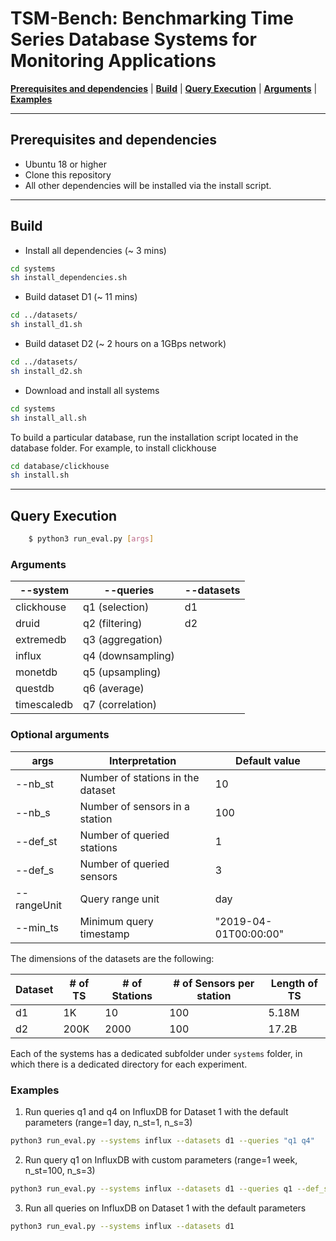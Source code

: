 # TSM-Bench: Benchmarking Time Series Database Systems for Monitoring Applications


[**Prerequisites and dependencies**](#prerequisites) | [**Build**](#build) | [**Query Execution**](#Query_Execution) | [**Arguments**](#arguments) | [**Examples**](#examples)

___
## Prerequisites and dependencies

- Ubuntu 18 or higher
- Clone this repository
- All other dependencies will be installed via the install script.

___
## Build

- Install all dependencies (~ 3 mins)

```bash
cd systems
sh install_dependencies.sh
```

- Build dataset D1 (~ 11 mins)

```bash
cd ../datasets/
sh install_d1.sh
```

- Build dataset D2 (~ 2 hours on a 1GBps network)

```bash
cd ../datasets/
sh install_d2.sh
```


- Download and install all systems

```bash
cd systems
sh install_all.sh
```

To build a particular database, run the installation script located in the database folder. For example, to install clickhouse

```bash
cd database/clickhouse
sh install.sh
```



___
## Query Execution


```bash
	$ python3 run_eval.py [args]
```

### Arguments 
| --system | --queries | --datasets |
| ------ | ------ | ------ |
| clickhouse | q1 (selection) | d1 |
| druid | q2 (filtering) | d2 |
| extremedb | q3 (aggregation) |  |
| influx | q4 (downsampling) |  |
| monetdb | q5 (upsampling) |  |
| questdb | q6 (average) | |
| timescaledb | q7 (correlation) | |


### Optional arguments

 | args  |  Interpretation | Default value | 
 | --------    | ------- | ------- | 
 | --nb_st   |  Number of stations in the dataset | 10
 | --nb_s   |  Number of sensors in a station | 100
 | --def_st   |   Number of queried stations | 1
 | --def_s   |   Number of queried sensors | 3
 | --rangeUnit   |  Query range unit | day
 | --min_ts   |   Minimum query timestamp | "2019-04-01T00:00:00" | --max_ts   |   Maximum query timestamp | "2019-04-30T00:00:00"


The dimensions of the datasets are the following:

| Dataset | # of TS | # of Stations | # of Sensors per station | Length of TS | 
| ------ | ------ | ------ | ------ | ------ |
| d1 | 1K | 10 | 100 | 5.18M |
| d2 | 200K | 2000 | 100 | 17.2B |


Each of the systems has a dedicated subfolder under `systems` folder, in which there is a dedicated directory for each experiment. 

### Examples

1. Run queries q1 and q4 on InfluxDB for Dataset 1 with the default parameters (range=1 day, n_st=1, n_s=3)
 
```bash 
python3 run_eval.py --systems influx --datasets d1 --queries "q1 q4"
```

2. Run query q1 on InfluxDB with custom parameters (range=1 week, n_st=100, n_s=3)
 
```bash 
python3 run_eval.py --systems influx --datasets d1 --queries q1 --def_st 100 --def_s 3 --range 1 --rangeUnit day
```

3. Run all queries on InfluxDB on Dataset 1 with the default parameters
 
```bash 
python3 run_eval.py --systems influx --datasets d1
```


